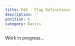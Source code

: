 ```yaml
---
title: FAQ - Flag Definitions
description: ''
position: 6
category: Basics
---
```


Work in progress...